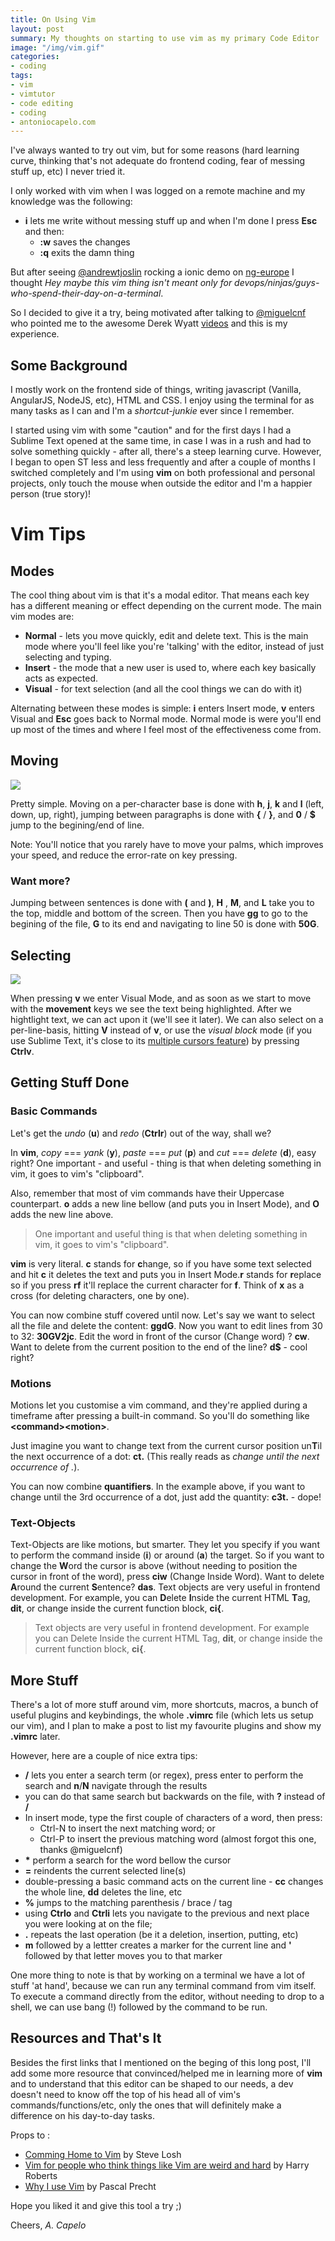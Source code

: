 ```yaml
---
title: On Using Vim
layout: post
summary: My thoughts on starting to use vim as my primary Code Editor
image: "/img/vim.gif"
categories: 
- coding
tags:
- vim
- vimtutor
- code editing
- coding
- antoniocapelo.com
---
```


I've always wanted to try out vim, but for some reasons (hard learning curve, thinking that's not adequate do frontend coding, fear of messing stuff up, etc) I never tried it.

I only worked with vim when I was logged on a remote machine and my knowledge was the following:

- **i** lets me write without messing stuff up and when I'm done I press **Esc** and then:
    - **:w** saves the changes
    - **:q** exits the damn thing

But after seeing [@andrewtjoslin](https://twitter.com/andrewtjoslin) rocking a ionic demo on [ng-europe](https://www.youtube.com/watch?v=ZjPRj2Vp74U) I thought *Hey maybe this vim thing isn't meant only for devops/ninjas/guys-who-spend-their-day-on-a-terminal*.

So I decided to give it a try, being motivated after talking to [@miguelcnf](https://twitter.com/miguelcnf) who pointed me to the awesome Derek Wyatt [videos](http://derekwyatt.org/vim/tutorials/) and this is my experience.

## Some Background

I mostly work on the frontend side of things, writing javascript (Vanilla, AngularJS, NodeJS, etc), HTML and CSS. I enjoy using the terminal for as many tasks as I can and I'm a *shortcut-junkie* ever since I remember.

I started using vim with some "caution" and for the first days I had a Sublime Text opened at the same time, in case I was in a rush and had to solve something quickly - after all, there's a steep learning curve.
However, I began to open ST less and less frequently and after a couple of months I switched completely and I'm using **vim** on both professional and personal projects, only touch the mouse when outside the editor and I'm a happier person (true story)!

# Vim Tips

## Modes

The cool thing about vim is that it's a modal editor. That means each key has a different meaning or effect depending on the current mode.
The main vim modes are:

- **Normal** - lets you move quickly, edit and delete text. This is the main mode where you'll feel like you're 'talking' with the editor, instead of just selecting and typing.
- **Insert** - the mode that a new user is used to, where each key basically acts as expected.
- **Visual** - for text selection (and all the cool things we can do with it)

Alternating between these modes is simple: **i** enters Insert mode, **v** enters Visual and **Esc** goes back to Normal mode. Normal mode is were you'll end up most of the times and where I feel most of the effectiveness come from.

## Moving

<img src="/img/vim-moving.gif">

Pretty simple. Moving on a per-character base is done with **h**, **j**, **k** and **l** (left, down, up, right), jumping between paragraphs is done with **{** / **}**, and **0** / **$** jump to the begining/end of line. 

Note: You'll notice that you rarely have to move your palms, which improves your speed, and reduce the error-rate on key pressing.

### Want more?

Jumping between sentences is done with **(** and **)**, **H** , **M**, and **L** take you to the top, middle  and bottom of the screen.
Then you have **gg** to go to the begining of the file, **G** to its end and navigating to line 50 is done with **50G**. 

## Selecting

<img src="/img/vim-selecting.gif">

When pressing **v** we enter Visual Mode, and as soon as we start to move with the **movement** keys we see the text being highlighted. After we hightlight text, we can act upon it (we'll see it later). 
We can also select on a per-line-basis, hitting **V** instead of **v**, or use the *visual block* mode (if you use Sublime Text, it's close to its [multiple cursors feature](https://www.sublimetext.com/docs/2/multiple_selection_with_the_keyboard.html)) by pressing **Ctrlv**.

## Getting Stuff Done
### Basic Commands

Let's get the *undo* (**u**) and *redo* (**Ctrlr**) out of the way, shall we?

In **vim**, *copy* === *yank* (**y**), *paste* === *put* (**p**) and *cut* === *delete* (**d**), easy right? One important - and useful - thing is that when deleting something in vim, it goes to vim's "clipboard".

Also, remember that most of vim commands have their Uppercase counterpart. **o** adds a new line bellow (and puts you in Insert Mode), and **O** adds the new line above.

> One important and useful thing is that when deleting something in vim, it goes to vim's "clipboard".

**vim** is very literal. **c** stands for **c**hange, so if you have some text selected and hit **c** it deletes the text and puts you in Insert Mode.**r** stands for **r**eplace so if you press **rf** it'll replace the current character for **f**. Think of **x** as a cross (for deleting characters, one by one). 

You can now combine stuff covered until now. Let's say we want to select all the file and delete the content: **ggdG**. Now you want to edit lines from 30 to 32: **30GV2jc**. Edit the word in front of the cursor (Change word) ? **cw**. Want to delete from the current position to the end of the line? **d$** - cool right?

### Motions

Motions let you customise a vim command, and they're applied during a timeframe after pressing a built-in command. So you'll do something like **\<command\>\<motion\>**.

Just imagine you want to change text from the current cursor position un**T**il the next occurrence of a dot: **ct.** (This really reads as *change until the next occurrence of .*). 

You can now combine **quantifiers**. In the example above, if you want to change until the 3rd occurrence of a dot, just add the quantity: **c3t.** - dope!

### Text-Objects

Text-Objects are like motions, but smarter. They let you specify if you want to perform the command inside (**i**) or around (**a**) the target. So if you want to change the **W**ord the cursor is above (without needing to position the cursor in front of the word), press **ciw** (Change Inside Word). Want to delete **A**round the current **S**entence? **das**. Text objects are very useful in frontend development. For example, you can **D**elete **I**nside the current HTML **T**ag, **dit**, or change inside the current function block, **ci{**.

>Text objects are very useful in frontend development. For example you can Delete Inside the current HTML Tag, **dit**, or change inside the current function block, **ci{**.

## More Stuff

There's a lot of more stuff around vim, more shortcuts, macros, a bunch of useful plugins and keybindings, the whole **.vimrc** file (which lets us setup our vim), and I plan to make a post to list my favourite plugins and show my **.vimrc** later.

However, here are a couple of nice extra tips:

- **/** lets you enter a search term (or regex), press enter to perform the search and **n**/**N** navigate through the results
- you can do that same search but backwards on the file, with **?** instead of **/**
- In insert mode, type the first couple of characters of a word, then press:
    - Ctrl-N to insert the next matching word; or
    - Ctrl-P to insert the previous matching word (almost forgot this one, thanks @miguelcnf)
- **\*** perform a search for the word bellow the cursor
- **=** reindents the current selected line(s)
- double-pressing a basic command acts on the current line - **cc** changes the whole line, **dd** deletes the line, etc
- **%** jumps to the matching parenthesis / brace / tag 
- using **Ctrlo** and **Ctrli** lets you navigate to the previous and next place you were looking at on the file;
- **\.** repeats the last operation (be it a deletion, insertion, putting, etc)
- **m** followed by a lettter creates a marker for the current line and **'** followed by that letter moves you to that marker

One more thing to note is that by working on a terminal we have a lot of stuff 'at hand', because we can run any terminal command from vim itself.
To execute a command directly from the editor, without needing to drop to a shell, we can use bang (!) followed by the command to be run.

## Resources and That's It

Besides the first links that I mentioned on the beging of this long post, I'll add some more resource that convinced/helped me in learning more of **vim** and to understand that this editor can be shaped to our needs, a dev doesn't need to know off the top of his head all of vim's commands/functions/etc, only the ones that will definitely make a difference on his day-to-day tasks.

Props to :

- [Comming Home to Vim](http://stevelosh.com/blog/2010/09/coming-home-to-vim/) by Steve Losh
- [Vim for people who think things like Vim are weird and hard](http://csswizardry.com/2014/06/vim-for-people-who-think-things-like-vim-are-weird-and-hard/) by Harry Roberts
- [Why I use Vim](https://pascalprecht.github.io/2014/03/18/why-i-use-vim/) by Pascal Precht

Hope you liked it and give this tool a try ;)

Cheers,
*A. Capelo*
